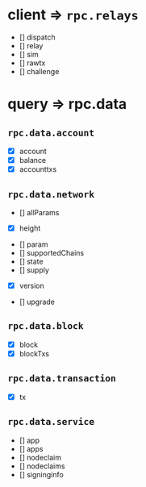 # client => `rpc.relays`

- [] dispatch
- [] relay
- [] sim
- [] rawtx
- [] challenge

# query => rpc.data


## `rpc.data.account`

- [x] account
- [x] balance
- [x] accounttxs

## `rpc.data.network`

- [] allParams
- [x] height
- [] param
- [] supportedChains
- [] state
- [] supply
- [x] version
- [] upgrade

## `rpc.data.block`

- [x] block
- [x] blockTxs

## `rpc.data.transaction`

- [x] tx

## `rpc.data.service`

- [] app
- [] apps
- [] nodeclaim
- [] nodeclaims
- [] signinginfo
